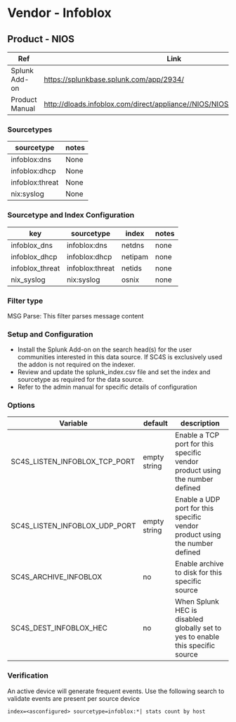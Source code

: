 # Vendor - Infoblox

## Product - NIOS

| Ref            | Link                                                                                                    |
|----------------|---------------------------------------------------------------------------------------------------------|
| Splunk Add-on  | https://splunkbase.splunk.com/app/2934/                                                                 |
| Product Manual | http://dloads.infoblox.com/direct/appliance//NIOS/NIOS_AdminGuide_6.10.pdf    |


### Sourcetypes

| sourcetype     | notes                                                                                                   |
|----------------|---------------------------------------------------------------------------------------------------------|
| infoblox:dns        | None                                                                                                    |
| infoblox:dhcp    | None                                                                                         |
| infoblox:threat     | None                                                                                          |
| nix:syslog     | None                                                                                          |

### Sourcetype and Index Configuration

| key            | sourcetype     | index          | notes          |
|----------------|----------------|----------------|----------------|
| infoblox_dns      | infoblox:dns       | netdns          | none          |
| infoblox_dhcp    | infoblox:dhcp      | netipam          | none          |
| infoblox_threat    | infoblox:threat      | netids          | none          |
| nix_syslog    | nix:syslog      | osnix          | none          |

### Filter type

MSG Parse: This filter parses message content

### Setup and Configuration

* Install the Splunk Add-on on the search head(s) for the user communities interested in this data source. If SC4S is exclusively used the addon is not required on the indexer.
* Review and update the splunk_index.csv file and set the index and sourcetype as required for the data source.
* Refer to the admin manual for specific details of configuration

### Options

| Variable       | default        | description    |
|----------------|----------------|----------------|
| SC4S_LISTEN_INFOBLOX_TCP_PORT      | empty string      | Enable a TCP port for this specific vendor product using the number defined |
| SC4S_LISTEN_INFOBLOX_UDP_PORT      | empty string      | Enable a UDP port for this specific vendor product using the number defined |
| SC4S_ARCHIVE_INFOBLOX | no | Enable archive to disk for this specific source |
| SC4S_DEST_INFOBLOX_HEC | no | When Splunk HEC is disabled globally set to yes to enable this specific source | 

### Verification

An active device will generate frequent events. Use the following search to validate events are present per source device

```
index=<asconfigured> sourcetype=infoblox:*| stats count by host
```
